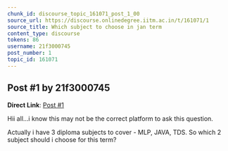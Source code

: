 ```yaml
---
chunk_id: discourse_topic_161071_post_1_00
source_url: https://discourse.onlinedegree.iitm.ac.in/t/161071/1
source_title: Which subject to choose in jan term
content_type: discourse
tokens: 86
username: 21f3000745
post_number: 1
topic_id: 161071
---
```


## Post #1 by 21f3000745

**Direct Link**: [Post #1](https://discourse.onlinedegree.iitm.ac.in/t/161071/1)

Hii all…i know this may not be the correct platform to ask this question.

Actually i have 3 diploma subjects to cover - MLP, JAVA, TDS. So which 2 subject should i choose for this term?
